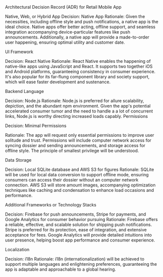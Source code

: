 Architectural Decision Record (ADR) for Retail Mobile App

Native, Web, or Hybrid App
Decision: Native App
Rationale: Given the necessities, including offline style and push notifications, a native app is the ideal choice. Native apps offer better acting, offline support, and seamless integration accompanying device-particular features like push announcements. Additionally, a native app will provide a made-to-order user happening, ensuring optimal utility and customer date.

UI Framework

Decision: React Native
Rationale: React Native enables the happening of native-like apps using JavaScript and React. It supports two together iOS and Android platforms, guaranteeing consistency in consumer experience. It's also popular for its far-flung component library and society support, which will ease faster development and sustenance.

Backend Language

Decision: Node.js
Rationale: Node.js is preferred for allure scalability, depiction, and the abundant npm environment. Given the app's potential accelerated consumer tumor and the need to handle a a lot of concurrent links, Node.js is worthy directing increased loads capably.
Permissions

Decision: Minimal Permissions

Rationale: The app will request only essential permissions to improve user solitude and trust. Permissions will include computer network access for syncing dossier and sending announcements, and storage access for offline style. The principle of smallest privilege will be understood.

Data Storage

Decision: Local SQLite database and AWS S3 for figures
Rationale: SQLite will be used for local data conversion to support offline mode, ensuring consumers can access their dossier without an computer network connection. AWS S3 will store amount images, accompanying optimization techniques like caching and condensation to enhance load occasions and performance.

Additional Frameworks or Technology Stacks

Decision: Firebase for push announcements, Stripe for payments, and Google Analytics for consumer behavior pursuing
Rationale: Firebase offers a reliable, effective, and scalable solution for shipping push notifications. Stripe is preferred for its protection, ease of integration, and extensive acceptance for fees. Google Analytics will provide detailed intuitions into user presence, helping boost app performance and consumer experience. 

Localization 

Decision: i18n Rationale: i18n (internationalization) will be achieved to support multiple languages and enlightening preferences, guaranteeing the app is adaptable and approachable to a global hearing.
